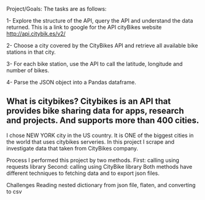 Project/Goals:
The tasks are as follows:

1- Explore the structure of the API, query the API and understand the data returned. This is a link to google for the API cityBikes website http://api.citybik.es/v2/

2- Choose a city covered by the CityBikes API and retrieve all available bike stations in that city.

3- For each bike station, use the API to call the latitude, longitude and number of bikes.

4- Parse the JSON object into a Pandas dataframe.

What is citybikes? Citybikes is an API that provides bike sharing data for apps, research and projects. And supports more than 400 cities.
----------------------------------------------------------
I chose NEW YORK city in the US country. It is ONE of the biggest cities in the world that uses citybikes serveries. In this project I scrape and investigate data that taken from CityBikes company.

Process
I performed this project by two methods. First: calling using requests library Second: calling using CityBike library Both methods have different techniques to fetching data and to export json files.

Challenges
Reading nested dictionary from json file, flaten, and converting to csv

